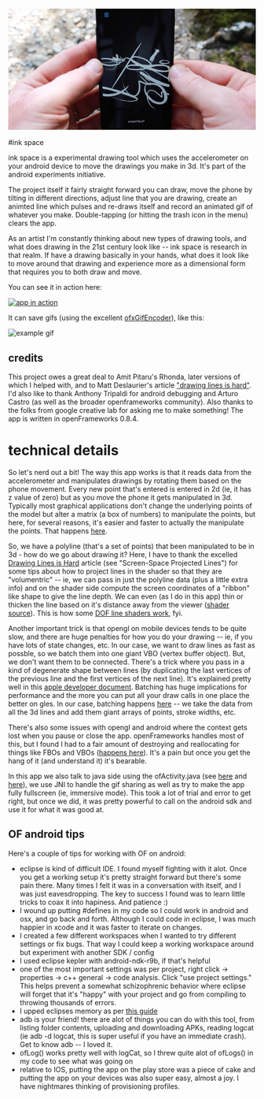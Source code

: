 ![using the app](img/using.png)


#ink space

ink space is a experimental drawing tool which uses the accelerometer on your android device to move the drawings you make in 3d.  It's part of the android experiments initiative. 

The project itself it fairly straight forward you can draw, move the phone by tilting in different directions, adjust line that you are drawing, create an animted line which pulses and re-draws itself and record an animated gif of whatever you make.   Double-tapping (or hitting the trash icon in the menu) clears the app.

As an artist I'm constantly thinking about new types of drawing tools, and what does drawing in the 21st century look like -- ink space is research in that realm.  If have a drawing basically in your hands, what does it look like to move around that drawing and experience more as a dimensional form that requires you to both draw and move.

You can see it in action here: 

[![app in action](http://j.gifs.com/v1pNx3.gif)](https://www.youtube.com/watch?v=cufd7XnG4A8)

It can save gifs (using the excellent [ofxGifEncoder](https://github.com/jesusgollonet/ofxGifEncode)), like this: 

![example gif](img/example.gif)



## credits
 
This project owes a great deal to Amit Pitaru's Rhonda, later versions of which I helped with, and to Matt Deslaurier's article ["drawing lines is hard"](http://mattdesl.svbtle.com/drawing-lines-is-hard). I'd also like to thank Anthony Tripaldi for android debugging and Arturo Castro (as well as the broader openframeworks community).  Also thanks to the folks from google creative lab for asking me to make something!  The app is written in openFrameworks 0.8.4.

# technical details

So let's nerd out a bit!  The way this app works is that it reads data from the accelerometer and manipulates drawings by rotating them based on the phone movement. Every new point that's entered is entered in 2d (ie, it has z value of zero) but as you move the phone it gets manipulated in 3d.  Typically most graphical applications don't change the underlying points of the model but alter a matrix (a box of numbers) to manipulate the points, but here, for several reasons, it's easier and faster to actually the manipulate the points.  That happens [here](https://github.com/ofZach/inkSpace/blob/master/src/ofApp.cpp#L272-L285
). 

So, we have a polyline (that's a set of points) that been manipulated to be in 3d - how do we go about drawing it?  Here, I have to thank the excelled [Drawing Lines is Hard](http://mattdesl.svbtle.com/drawing-lines-is-hard) article (see "Screen-Space Projected Lines") for some tips about how to project lines in the shader so that they are "volumentric" -- ie, we can pass in just the polyline data (plus a little extra info) and on the shader side compute the screen coordinates of a "ribbon" like shape to give the line depth.  We can even (as I do in this app) thin or thicken the line based on it's distance away from the viewer ([shader source](https://github.com/ofZach/inkSpace/blob/master/bin/data/shaders/lineShader.vert#L31-L35)).   This is how some [DOF line shaders work](https://vimeo.com/16407184), fyi.  

Another important trick is that opengl on mobile devices tends to be quite slow, and there are huge penalties for how you do your drawing -- ie, if you have lots of state changes, etc.   In our case, we want to draw lines as fast as possble, so we batch them into one giant VBO (vertex buffer object).  But, we don't want them to be connected.  There's a trick where you pass in a kind of degenerate shape between lines (by duplicating the last vertices of the previous line and the first vertices of the next line).  It's explained pretty well in this [apple developer document](https://developer.apple.com/library/ios/documentation/3DDrawing/Conceptual/OpenGLES_ProgrammingGuide/TechniquesforWorkingwithVertexData/TechniquesforWorkingwithVertexData.html).  Batching has huge implications for performance and the more you can put all your draw calls in one place the better on gles.   In our case, batching happens [here](https://github.com/ofZach/inkSpace/blob/master/src/lines/lineUtilities.h#L9-L16) -- we take the data from all the 3d lines and add them giant arrays of points, stroke widths, etc. 

There's also some issues with opengl and android where the context gets lost when you pause or close the app.  openFrameworks handles most of this, but I found I had to a fair amount of destroying and reallocating for things like FBOs and VBOs ([happens here](https://github.com/ofZach/inkSpace/blob/master/src/ofApp.cpp#L975-L1017)).  It's a pain but once you get the hang of it (and understand it) it's bearable. 

In this app we also talk to java side using the ofActivity.java (see [here](https://github.com/ofZach/inkSpace/blob/master/srcJava/cc/openframeworks/inkSpace/OFActivity.java#L65) and [here](https://github.com/ofZach/inkSpace/blob/master/src/ofApp.cpp#L7-L14)), we use JNI to handle the gif sharing as well as try to make the app fully fullscreen (ie, immersive mode).  This took a lot of trial and error to get right, but once we did, it was pretty powerful to call on the android sdk and use it for what it was good at.

## OF android tips

Here's a couple of tips for working with OF on android: 

* eclipse is kind of difficult IDE. I found myself fighting with it alot.  Once you get a working setup it's pretty straight forward but there's some pain there.  Many times I felt it was in a conversation with itself, and I was just eavesdropping.  The key to success I found was to learn little tricks to coax it into hapiness. And patience :)  
* I wound up putting #defines in my code so I could work in android and osx, and go back and forth.  Although I could code in eclipse, I was much happier in xcode and it was faster to iterate on changes.
* I created a few different workspaces when I wanted to try different settings or fix bugs.  That way I could keep a working workspace around but experiment with another SDK / config
* I used eclipse kepler with android-ndk-r9b, if that's helpful
* one of the most important settings was per project, right click -> properties -> c++ general -> code analysis.  Click "use project settings."   This helps prevent a somewhat schizophrenic behavior where eclipse will forget that it's "happy" with your project and go from compiling to throwing thousands of errors.
* I upped eclipses memory as per [this guide](https://wiki.eclipse.org/FAQ_How_do_I_increase_the_heap_size_available_to_Eclipse%3F)
* adb is your friend!  there are alot of things you can do with this tool, from listing folder contents, uploading and downloading APKs, reading logcat (ie adb -d logcat, this is super useful if you have an immediate crash).  Get to know adb -- I loved it. 
* ofLog() works pretty well with logCat, so I threw quite alot of ofLogs() in my code to see what was going on
* relative to IOS, putting the app on the play store was a piece of cake and putting the app on your devices was also super easy, almost a joy.  I have nightmares thinking of provisioning profiles.






